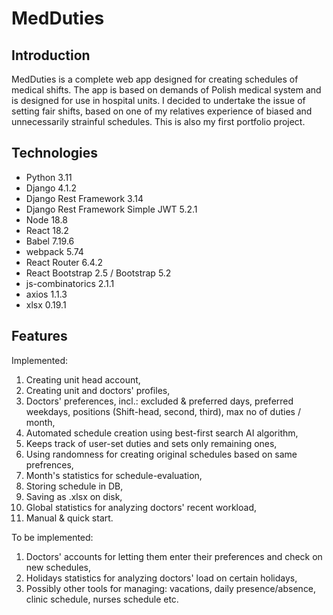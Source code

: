 # MedDuties

## Introduction

MedDuties is a complete web app designed for creating schedules of medical shifts.
The app is based on demands of Polish medical system and is designed for use in hospital units.
I decided to undertake the issue of setting fair shifts, based on one of my relatives
experience of biased and unnecessarily strainful schedules. This is also my first portfolio project.

## Technologies

- Python 3.11
- Django 4.1.2
- Django Rest Framework 3.14
- Django Rest Framework Simple JWT 5.2.1
- Node 18.8
- React 18.2
- Babel 7.19.6
- webpack 5.74
- React Router 6.4.2
- React Bootstrap 2.5 / Bootstrap 5.2
- js-combinatorics 2.1.1
- axios 1.1.3
- xlsx 0.19.1

## Features

Implemented:
1. Creating unit head account,
2. Creating unit and doctors' profiles,
3. Doctors' preferences, incl.: excluded & preferred days, preferred weekdays, positions (Shift-head, second, third), max no of duties / month,
4. Automated schedule creation using best-first search AI algorithm,
5. Keeps track of user-set duties and sets only remaining ones,
6. Using randomness for creating original schedules based on same prefrences,
7. Month's statistics for schedule-evaluation,
8. Storing schedule in DB,
9. Saving as .xlsx on disk,
10. Global statistics for analyzing doctors' recent workload,
11. Manual & quick start.

To be implemented:
1. Doctors' accounts for letting them enter their preferences and check on new schedules,
2. Holidays statistics for analyzing doctors' load on certain holidays,
3. Possibly other tools for managing: vacations, daily presence/absence, clinic schedule, nurses schedule etc.
